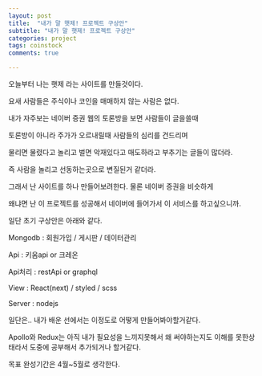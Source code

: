 ```yaml
---
layout: post
title:  "내가 말 햇제! 프로젝트 구상안"
subtitle: "내가 말 햇제! 프로젝트 구상안"
categories: project
tags: coinstock
comments: true

---
```


오늘부터 나는 햇제 라는 사이트를 만들것이다.

요새 사람들은 주식이나 코인을 매매하지 않는 사람은 없다.

내가 자주보는 네이버 증권 웹의 토론방을 보면 사람들이 글을쓸때

토론방이 아니라 주가가 오르내릴때 사람들의 심리를 건드리며

물리면 물렸다고 놀리고 벌면 악재있다고 매도하라고 부추기는 글들이 많더라.

즉 사람을 놀리고 선동하는곳으로 변질된거 같더라.

그래서 난 사이트를 하나 만들어보려한다. 물론 네이버 증권을 비슷하게

왜냐면 난 이 프로젝트를 성공해서 네이버에 들어가서 이 서비스를 하고싶으니까.

일단 초기 구상안은 아래와 같다.

Mongodb : 회원가입 / 게시판 / 데이터관리

Api : 키움api or 크레온

Api처리 : restApi or graphql

View : React(next) / styled / scss

Server : nodejs 

일단은.. 내가 배운 선에서는 이정도로 어떻게 만들어봐야할거같다.

Apollo와 Redux는 아직 내가 필요성을 느끼지못해서 왜 써야하는지도 이해를 못한상태라서 도중에 공부해서 추가되거나 할거같다.

목표 완성기간은 4월~5월로 생각한다.